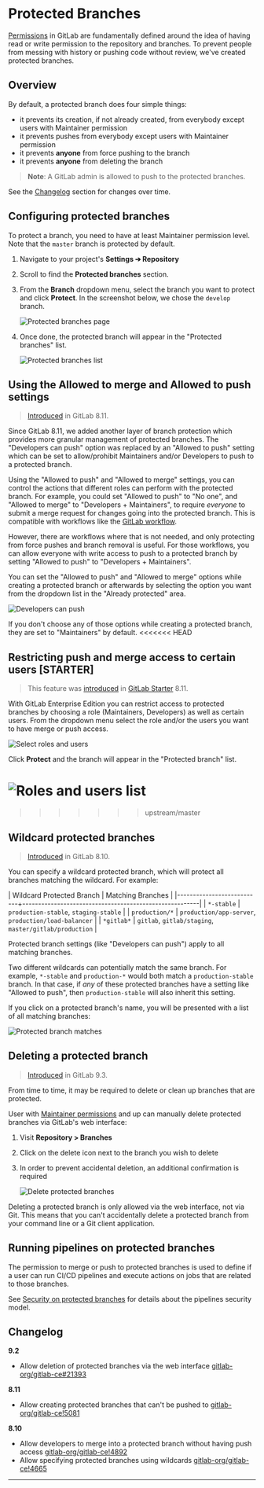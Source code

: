 # Protected Branches

[Permissions](../permissions.md) in GitLab are fundamentally defined around the
idea of having read or write permission to the repository and branches. To
prevent people from messing with history or pushing code without review, we've
created protected branches.

## Overview

By default, a protected branch does four simple things:

- it prevents its creation, if not already created, from everybody except users
  with Maintainer permission
- it prevents pushes from everybody except users with Maintainer permission
- it prevents **anyone** from force pushing to the branch
- it prevents **anyone** from deleting the branch

>**Note**:
A GitLab admin is allowed to push to the protected branches.

See the [Changelog](#changelog) section for changes over time.

## Configuring protected branches

To protect a branch, you need to have at least Maintainer permission level. Note
that the `master` branch is protected by default.

1. Navigate to your project's **Settings ➔ Repository**
1. Scroll to find the **Protected branches** section.
1. From the **Branch** dropdown menu, select the branch you want to protect and
   click **Protect**. In the screenshot below, we chose the `develop` branch.

    ![Protected branches page](img/protected_branches_page.png)

1. Once done, the protected branch will appear in the "Protected branches" list.

    ![Protected branches list](img/protected_branches_list.png)

## Using the Allowed to merge and Allowed to push settings

> [Introduced][ce-5081] in GitLab 8.11.

Since GitLab 8.11, we added another layer of branch protection which provides
more granular management of protected branches. The "Developers can push"
option was replaced by an "Allowed to push" setting which can be set to
allow/prohibit Maintainers and/or Developers to push to a protected branch.

Using the "Allowed to push" and "Allowed to merge" settings, you can control
the actions that different roles can perform with the protected branch.
For example, you could set "Allowed to push" to "No one", and "Allowed to merge"
to "Developers + Maintainers", to require _everyone_ to submit a merge request for
changes going into the protected branch. This is compatible with workflows like
the [GitLab workflow](../../workflow/gitlab_flow.md).

However, there are workflows where that is not needed, and only protecting from
force pushes and branch removal is useful. For those workflows, you can allow
everyone with write access to push to a protected branch by setting
"Allowed to push" to "Developers + Maintainers".

You can set the "Allowed to push" and "Allowed to merge" options while creating
a protected branch or afterwards by selecting the option you want from the
dropdown list in the "Already protected" area.

![Developers can push](img/protected_branches_devs_can_push.png)

If you don't choose any of those options while creating a protected branch,
they are set to "Maintainers" by default.
<<<<<<< HEAD

## Restricting push and merge access to certain users **[STARTER]**

> This feature was [introduced][ce-5081] in [GitLab Starter][ee] 8.11.

With GitLab Enterprise Edition you can restrict access to protected branches
by choosing a role (Maintainers, Developers) as well as certain users. From the
dropdown menu select the role and/or the users you want to have merge or push
access.

![Select roles and users](img/protected_branches_select_roles_and_users.png)

Click **Protect** and the branch will appear in the "Protected branch" list.

![Roles and users list](img/protected_branches_select_roles_and_users_list.png)
=======
>>>>>>> upstream/master

## Wildcard protected branches

> [Introduced][ce-4665] in GitLab 8.10.

You can specify a wildcard protected branch, which will protect all branches
matching the wildcard. For example:

| Wildcard Protected Branch | Matching Branches                                      |
|---------------------------+--------------------------------------------------------|
| `*-stable`                | `production-stable`, `staging-stable`                  |
| `production/*`            | `production/app-server`, `production/load-balancer`    |
| `*gitlab*`                | `gitlab`, `gitlab/staging`, `master/gitlab/production` |

Protected branch settings (like "Developers can push") apply to all matching
branches.

Two different wildcards can potentially match the same branch. For example,
`*-stable` and `production-*` would both match a `production-stable` branch.
In that case, if _any_ of these protected branches have a setting like
"Allowed to push", then `production-stable` will also inherit this setting.

If you click on a protected branch's name, you will be presented with a list of
all matching branches:

![Protected branch matches](img/protected_branches_matches.png)

## Deleting a protected branch

> [Introduced][ce-21393] in GitLab 9.3.

From time to time, it may be required to delete or clean up branches that are
protected.

User with [Maintainer permissions][perm] and up can manually delete protected
branches via GitLab's web interface:

1. Visit **Repository > Branches**
1. Click on the delete icon next to the branch you wish to delete
1. In order to prevent accidental deletion, an additional confirmation is
   required

    ![Delete protected branches](img/protected_branches_delete.png)

Deleting a protected branch is only allowed via the web interface, not via Git.
This means that you can't accidentally delete a protected branch from your
command line or a Git client application.

## Running pipelines on protected branches

The permission to merge or push to protected branches is used to define if a user can
run CI/CD pipelines and execute actions on jobs that are related to those branches.

See [Security on protected branches](../../ci/pipelines.md#security-on-protected-branches)
for details about the pipelines security model.

## Changelog

**9.2**

- Allow deletion of protected branches via the web interface [gitlab-org/gitlab-ce#21393][ce-21393]

**8.11**

- Allow creating protected branches that can't be pushed to [gitlab-org/gitlab-ce!5081][ce-5081]

**8.10**

- Allow developers to merge into a protected branch without having push access [gitlab-org/gitlab-ce!4892][ce-4892]
- Allow specifying protected branches using wildcards [gitlab-org/gitlab-ce!4665][ce-4665]

---

[ce-4665]: https://gitlab.com/gitlab-org/gitlab-ce/merge_requests/4665 "Allow specifying protected branches using wildcards"
[ce-4892]: https://gitlab.com/gitlab-org/gitlab-ce/merge_requests/4892 "Allow developers to merge into a protected branch without having push access"
[ce-5081]: https://gitlab.com/gitlab-org/gitlab-ce/merge_requests/5081 "Allow creating protected branches that can't be pushed to"
[ce-21393]: https://gitlab.com/gitlab-org/gitlab-ce/issues/21393
[ee-restrict]: http://docs.gitlab.com/ee/user/project/protected_branches.html#restricting-push-and-merge-access-to-certain-users
[perm]: ../permissions.md
[ee]: https://about.gitlab.com/products/
